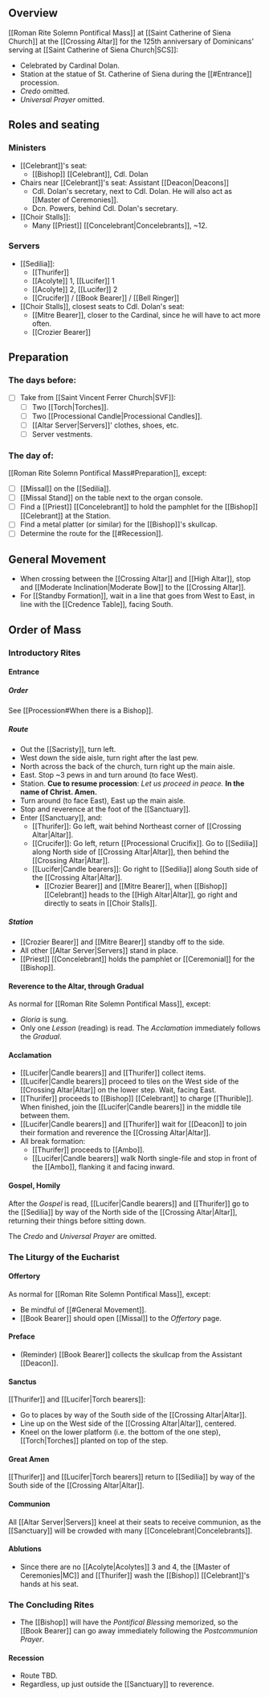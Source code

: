 ## Overview
[[Roman Rite Solemn Pontifical Mass]] at [[Saint Catherine of Siena Church]] at the [[Crossing Altar]] for the 125th anniversary of Dominicans' serving at [[Saint Catherine of Siena Church|SCS]]:

- Celebrated by Cardinal Dolan. 
- Station at the statue of St. Catherine of Siena during the [[#Entrance]] procession.
- _Credo_ omitted.
- _Universal Prayer_ omitted.

## Roles and seating
### Ministers
- [[Celebrant]]'s seat:
	- [[Bishop]] [[Celebrant]], Cdl. Dolan
- Chairs near [[Celebrant]]'s seat: Assistant [[Deacon|Deacons]]
	- Cdl. Dolan's secretary, next to Cdl. Dolan. He will also act as [[Master of Ceremonies]].
	- Dcn. Powers, behind Cdl. Dolan's secretary.
- [[Choir Stalls]]:
	- Many [[Priest]] [[Concelebrant|Concelebrants]], ~12.

### Servers
- [[Sedilia]]:
	- [[Thurifer]]
	- [[Acolyte]] 1, [[Lucifer]] 1
	- [[Acolyte]] 2, [[Lucifer]] 2
	- [[Crucifer]] / [[Book Bearer]] / [[Bell Ringer]]
- [[Choir Stalls]], closest seats to Cdl. Dolan's seat:
	- [[Mitre Bearer]], closer to the Cardinal, since he will have to act more often.
	- [[Crozier Bearer]]

## Preparation

### The days before:

- [ ] Take from [[Saint Vincent Ferrer Church|SVF]]:
	- [ ] Two [[Torch|Torches]].
	- [ ] Two [[Processional Candle|Processional Candles]].
	- [ ] [[Altar Server|Servers]]' clothes, shoes, etc.
	- [ ] Server vestments.
 
### The day of:

[[Roman Rite Solemn Pontifical Mass#Preparation]], except:

- [ ] [[Missal]] on the [[Sedilia]].
- [ ] [[Missal Stand]] on the table next to the organ console.
- [ ] Find a [[Priest]] [[Concelebrant]] to hold the pamphlet for the [[Bishop]] [[Celebrant]] at the Station.
- [ ] Find a metal platter (or similar) for the [[Bishop]]'s skullcap.
- [ ] Determine the route for the [[#Recession]].

## General Movement
- When crossing between the [[Crossing Altar]] and [[High Altar]], stop and [[Moderate Inclination|Moderate Bow]] to the [[Crossing Altar]].
- For [[Standby Formation]], wait in a line that goes from West to East, in line with the [[Credence Table]], facing South.
## Order of Mass
### Introductory Rites
#### Entrance
##### Order
See [[Procession#When there is a Bishop]].
##### Route
- Out the [[Sacristy]], turn left.
- West down the side aisle, turn right after the last pew.
- North across the back of the church, turn right up the main aisle.
- East. Stop ~3 pews in and turn around (to face West).
- Station. **Cue to resume procession**: _Let us proceed in peace._ **In the name of Christ. Amen.**
- Turn around (to face East), East up the main aisle.
- Stop and reverence at the foot of the [[Sanctuary]].
- Enter [[Sanctuary]], and:
	- [[Thurifer]]: Go left, wait behind Northeast corner of [[Crossing Altar|Altar]].
	- [[Crucifer]]: Go left, return [[Processional Crucifix]]. Go to [[Sedilia]] along North side of [[Crossing Altar|Altar]], then behind the [[Crossing Altar|Altar]].
	- [[Lucifer|Candle bearers]]: Go right to [[Sedilia]] along South side of the [[Crossing Altar|Altar]].
		- [[Crozier Bearer]] and [[Mitre Bearer]], when [[Bishop]] [[Celebrant]] heads to the [[High Altar|Altar]], go right and directly to seats in [[Choir Stalls]].

##### Station
- [[Crozier Bearer]] and [[Mitre Bearer]] standby off to the side.
- All other [[Altar Server|Servers]] stand in place.
- [[Priest]] [[Concelebrant]] holds the pamphlet or [[Ceremonial]] for the [[Bishop]].
#### Reverence to the Altar, through Gradual
As normal for [[Roman Rite Solemn Pontifical Mass]], except:

- _Gloria_ is sung.
- Only one _Lesson_ (reading) is read. The _Acclamation_ immediately follows the _Gradual_.

#### Acclamation
- [[Lucifer|Candle bearers]] and [[Thurifer]] collect items.
- [[Lucifer|Candle bearers]] proceed to tiles on the West side of the [[Crossing Altar|Altar]] on the lower step. Wait, facing East.
- [[Thurifer]] proceeds to [[Bishop]] [[Celebrant]] to charge [[Thurible]]. When finished, join the [[Lucifer|Candle bearers]] in the middle tile between them.
- [[Lucifer|Candle bearers]] and [[Thurifer]] wait for [[Deacon]] to join their formation and reverence the [[Crossing Altar|Altar]].
- All break formation:
	- [[Thurifer]] proceeds to [[Ambo]].
	- [[Lucifer|Candle bearers]] walk North single-file and stop in front of the [[Ambo]], flanking it and facing inward.
#### Gospel, Homily
After the _Gospel_ is read, [[Lucifer|Candle bearers]] and [[Thurifer]] go to the [[Sedilia]] by way of the North side of the [[Crossing Altar|Altar]], returning their things before sitting down.

The _Credo_ and _Universal Prayer_ are omitted.

### The Liturgy of the Eucharist

#### Offertory
As normal for [[Roman Rite Solemn Pontifical Mass]], except:

- Be mindful of [[#General Movement]].
- [[Book Bearer]] should open [[Missal]] to the _Offertory_ page.
#### Preface
- (Reminder) [[Book Bearer]] collects the skullcap from the Assistant [[Deacon]].
#### Sanctus
[[Thurifer]] and [[Lucifer|Torch bearers]]:

- Go to places by way of the South side of the [[Crossing Altar|Altar]].
- Line up on the West side of the [[Crossing Altar|Altar]], centered.
- Kneel on the lower platform (i.e. the bottom of the one step), [[Torch|Torches]] planted on top of the step.
#### Great Amen
[[Thurifer]] and [[Lucifer|Torch bearers]] return to [[Sedilia]] by way of the South side of the [[Crossing Altar|Altar]].
#### Communion
All [[Altar Server|Servers]] kneel at their seats to receive communion, as the [[Sanctuary]] will be crowded with many [[Concelebrant|Concelebrants]].
#### Ablutions
- Since there are no [[Acolyte|Acolytes]] 3 and 4, the [[Master of Ceremonies|MC]] and [[Thurifer]] wash the [[Bishop]] [[Celebrant]]'s hands at his seat.
### The Concluding Rites
- The [[Bishop]] will have the _Pontifical Blessing_ memorized, so the [[Book Bearer]] can go away immediately following the _Postcommunion Prayer_.
#### Recession
- Route TBD.
- Regardless, up just outside the [[Sanctuary]] to reverence. 